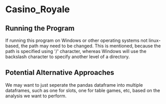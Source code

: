 # Casino_Royale
## Running the Program
If running this program on Windows or other operating systems not linux-based, the path may need to be changed. This is mentioned, because the path is specified using '/' character, whereas Windows will use the backslash character to specify another level of a directory.
## Potential Alternative Approaches
We may want to just seperate the pandas dataframe into multiple dataframes, such as one for slots, one for table games, etc, based on the analysis we want to perform.
